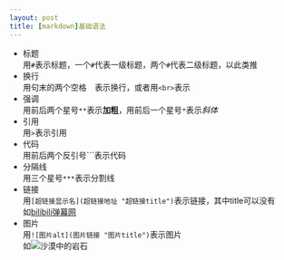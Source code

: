 ```yaml
---
layout: post
title: [markdown]基础语法
---
```

- 标题  
用`#`表示标题，一个`#`代表一级标题，两个`#`代表二级标题，以此类推  
- 换行  
用句末的两个空格`  `表示换行，或者用`<br>`表示  
- 强调  
用前后两个星号`**`表示**加粗**，用前后一个星号`*`表示*斜体*  
- 引用  
用`>`表示引用     
- 代码  
用前后两个反引号```表示代码  
- 分隔线  
用三个星号`***`表示分割线  
- 链接  
用`[超链接显示名](超链接地址 "超链接title")`表示链接，其中title可以没有  
如[bilibili弹幕网](https://www.bilibili.com/)
- 图片  
用`![图片alt](图片链接 "图片title")`表示图片  
如![沙漠中的岩石](https://markdown.com.cn/assets/img/shiprock.c3b9a023.jpg)  
